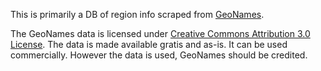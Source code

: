 This is primarily a DB of region info scraped from [GeoNames](http://www.geonames.org/).

The GeoNames data is licensed under [Creative Commons Attribution 3.0 License](http://creativecommons.org/licenses/by/3.0/). The data is made available gratis and as-is. It can be used commercially. However the data is used, GeoNames should be credited.
